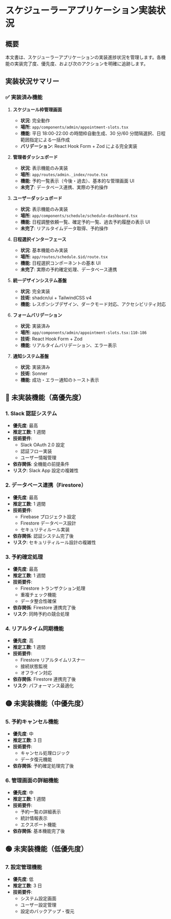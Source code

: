 # スケジューラーアプリケーション実装状況

## 概要

本文書は、スケジューラーアプリケーションの実装進捗状況を管理します。各機能の実装完了度、優先度、および次のアクションを明確に追跡します。

## 実装状況サマリー

### ✅ 実装済み機能

1. **スケジュール枠管理画面**

   - **状況**: 完全動作
   - **場所**: `app/components/admin/appointment-slots.tsx`
   - **機能**: 平日 18:00-22:00 の時間枠自動生成、30 分/60 分間隔選択、日程範囲指定による一括作成
   - **バリデーション**: React Hook Form + Zod による完全実装

2. **管理者ダッシュボード**

   - **状況**: 表示機能のみ実装
   - **場所**: `app/routes/admin._index/route.tsx`
   - **機能**: 予約一覧表示（今後・過去）、基本的な管理画面 UI
   - **未完了**: データベース連携、実際の予約操作

3. **ユーザーダッシュボード**

   - **状況**: 表示機能のみ実装
   - **場所**: `app/components/schedule/schedule-dashboard.tsx`
   - **機能**: 日程調整依頼一覧、確定予約一覧、過去予約履歴の表示 UI
   - **未完了**: リアルタイムデータ取得、予約操作

4. **日程選択インターフェース**

   - **状況**: 基本機能のみ実装
   - **場所**: `app/routes/schedule.$id/route.tsx`
   - **機能**: 日程選択コンポーネントの基本 UI
   - **未完了**: 実際の予約確定処理、データベース連携

5. **統一デザインシステム基盤**

   - **状況**: 完全実装
   - **技術**: shadcn/ui + TailwindCSS v4
   - **機能**: レスポンシブデザイン、ダークモード対応、アクセシビリティ対応

6. **フォームバリデーション**

   - **状況**: 実装済み
   - **場所**: `app/components/admin/appointment-slots.tsx:110-186`
   - **技術**: React Hook Form + Zod
   - **機能**: リアルタイムバリデーション、エラー表示

7. **通知システム基盤**
   - **状況**: 実装済み
   - **技術**: Sonner
   - **機能**: 成功・エラー通知のトースト表示

## 🔴 未実装機能（高優先度）

### 1. Slack 認証システム

- **優先度**: 最高
- **推定工数**: 1 週間
- **技術要件**:
  - Slack OAuth 2.0 設定
  - 認証フロー実装
  - ユーザー情報管理
- **依存関係**: 全機能の前提条件
- **リスク**: Slack App 設定の複雑性

### 2. データベース連携（Firestore）

- **優先度**: 最高
- **推定工数**: 1 週間
- **技術要件**:
  - Firebase プロジェクト設定
  - Firestore データベース設計
  - セキュリティルール実装
- **依存関係**: 認証システム完了後
- **リスク**: セキュリティルール設計の複雑性

### 3. 予約確定処理

- **優先度**: 最高
- **推定工数**: 1 週間
- **技術要件**:
  - Firestore トランザクション処理
  - 重複チェック機能
  - データ整合性確保
- **依存関係**: Firestore 連携完了後
- **リスク**: 同時予約の競合処理

### 4. リアルタイム同期機能

- **優先度**: 高
- **推定工数**: 1 週間
- **技術要件**:
  - Firestore リアルタイムリスナー
  - 接続状態監視
  - オフライン対応
- **依存関係**: Firestore 連携完了後
- **リスク**: パフォーマンス最適化

## 🟡 未実装機能（中優先度）

### 5. 予約キャンセル機能

- **優先度**: 中
- **推定工数**: 3 日
- **技術要件**:
  - キャンセル処理ロジック
  - データ復元機能
- **依存関係**: 予約確定処理完了後

### 6. 管理画面の詳細機能

- **優先度**: 中
- **推定工数**: 1 週間
- **技術要件**:
  - 予約一覧の詳細表示
  - 統計情報表示
  - エクスポート機能
- **依存関係**: 基本機能完了後

## 🟢 未実装機能（低優先度）

### 7. 設定管理機能

- **優先度**: 低
- **推定工数**: 3 日
- **技術要件**:
  - システム設定画面
  - ユーザー設定管理
  - 設定のバックアップ・復元
